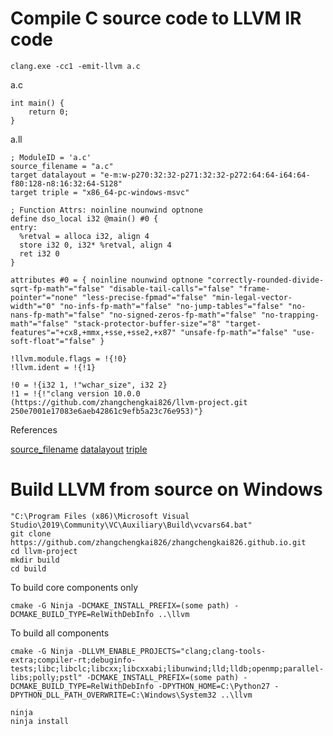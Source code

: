 # Compile C source code to LLVM IR code

```
clang.exe -cc1 -emit-llvm a.c
```

a.c

```
int main() {
    return 0;
}
```

a.ll

```
; ModuleID = 'a.c'
source_filename = "a.c"
target datalayout = "e-m:w-p270:32:32-p271:32:32-p272:64:64-i64:64-f80:128-n8:16:32:64-S128"
target triple = "x86_64-pc-windows-msvc"

; Function Attrs: noinline nounwind optnone
define dso_local i32 @main() #0 {
entry:
  %retval = alloca i32, align 4
  store i32 0, i32* %retval, align 4
  ret i32 0
}

attributes #0 = { noinline nounwind optnone "correctly-rounded-divide-sqrt-fp-math"="false" "disable-tail-calls"="false" "frame-pointer"="none" "less-precise-fpmad"="false" "min-legal-vector-width"="0" "no-infs-fp-math"="false" "no-jump-tables"="false" "no-nans-fp-math"="false" "no-signed-zeros-fp-math"="false" "no-trapping-math"="false" "stack-protector-buffer-size"="8" "target-features"="+cx8,+mmx,+sse,+sse2,+x87" "unsafe-fp-math"="false" "use-soft-float"="false" }

!llvm.module.flags = !{!0}
!llvm.ident = !{!1}

!0 = !{i32 1, !"wchar_size", i32 2}
!1 = !{!"clang version 10.0.0 (https://github.com/zhangchengkai826/llvm-project.git 250e7001e17083e6aeb42861c9efb5a23c76e953)"}
```

References

[source_filename](https://llvm.org/docs/LangRef.html#source-filename)
[datalayout](https://llvm.org/docs/LangRef.html#data-layout)
[triple](https://llvm.org/docs/LangRef.html#target-triple)

# Build LLVM from source on Windows

```
"C:\Program Files (x86)\Microsoft Visual Studio\2019\Community\VC\Auxiliary\Build\vcvars64.bat"
git clone https://github.com/zhangchengkai826/zhangchengkai826.github.io.git
cd llvm-project
mkdir build
cd build
```

To build core components only

```
cmake -G Ninja -DCMAKE_INSTALL_PREFIX=(some path) -DCMAKE_BUILD_TYPE=RelWithDebInfo ..\llvm
```

To build all components

```
cmake -G Ninja -DLLVM_ENABLE_PROJECTS="clang;clang-tools-extra;compiler-rt;debuginfo-tests;libc;libclc;libcxx;libcxxabi;libunwind;lld;lldb;openmp;parallel-libs;polly;pstl" -DCMAKE_INSTALL_PREFIX=(some path) -DCMAKE_BUILD_TYPE=RelWithDebInfo -DPYTHON_HOME=C:\Python27 -DPYTHON_DLL_PATH_OVERWRITE=C:\Windows\System32 ..\llvm
```

```
ninja
ninja install
```